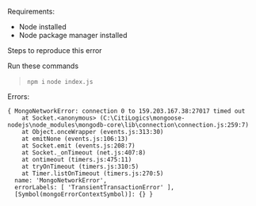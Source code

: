 Requirements:
 * Node installed
 * Node package manager installed

Steps to reproduce this error

Run these commands
> `npm i`
> `node index.js`

Errors:
```
{ MongoNetworkError: connection 0 to 159.203.167.38:27017 timed out
    at Socket.<anonymous> (C:\CitiLogics\mongoose-nodejs\node_modules\mongodb-core\lib\connection\connection.js:259:7)
    at Object.onceWrapper (events.js:313:30)
    at emitNone (events.js:106:13)
    at Socket.emit (events.js:208:7)
    at Socket._onTimeout (net.js:407:8)
    at ontimeout (timers.js:475:11)
    at tryOnTimeout (timers.js:310:5)
    at Timer.listOnTimeout (timers.js:270:5)
  name: 'MongoNetworkError',
  errorLabels: [ 'TransientTransactionError' ],
  [Symbol(mongoErrorContextSymbol)]: {} }
```
